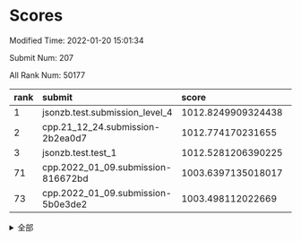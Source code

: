 # Scores

Modified Time: 2022-01-20 15:01:34

Submit Num: 207

All Rank Num: 50177

| rank |               submit               |       score        |       sigma        | pk_num |
| :--- | :--------------------------------- | :----------------- | :----------------- | :----- |
| 1    | jsonzb.test.submission_level_4     | 1012.8249909324438 | 0.8386217406779508 | 966    |
| 2    | cpp.21_12_24.submission-2b2ea0d7   | 1012.774170231655  | 0.770440648630918  | 969    |
| 3    | jsonzb.test.test_1                 | 1012.5281206390225 | 0.7974743837913345 | 968    |
| 71   | cpp.2022_01_09.submission-816672bd | 1003.6397135018017 | 0.7106035025599882 | 970    |
| 73   | cpp.2022_01_09.submission-5b0e3de2 | 1003.498112022669  | 0.7082880198026155 | 973    |


<details>
<summary>全部</summary>

| rank |                 submit                 |       score        |       sigma        | pk_num |
| :--- | :------------------------------------- | :----------------- | :----------------- | :----- |
| 1    | jsonzb.test.submission_level_4         | 1012.8249909324438 | 0.8386217406779508 | 966    |
| 2    | cpp.21_12_24.submission-2b2ea0d7       | 1012.774170231655  | 0.770440648630918  | 969    |
| 3    | jsonzb.test.test_1                     | 1012.5281206390225 | 0.7974743837913345 | 968    |
| 4    | gobigger.level_3.submission_level_3_29 | 1011.6571439952376 | 0.7719690592215913 | 972    |
| 5    | gobigger.level_3.submission_level_3_16 | 1011.0997342754227 | 0.7938660591117074 | 979    |
| 6    | gobigger.level_3.submission_level_3_41 | 1011.0209186193603 | 0.7936687763491665 | 970    |
| 7    | gobigger.level_3.submission_level_3_47 | 1010.9358579852584 | 0.7847719291921431 | 967    |
| 8    | gobigger.level_3.submission_level_3_35 | 1010.9209525759303 | 0.7602947125547772 | 969    |
| 9    | gobigger.level_3.submission_level_3_11 | 1010.8243425436874 | 0.7599579071198543 | 967    |
| 10   | gobigger.level_3.submission_level_3_37 | 1010.7646205933863 | 0.7769130735942039 | 968    |
| 11   | gobigger.level_3.submission_level_3_24 | 1010.6597484890942 | 0.7646083161647091 | 967    |
| 12   | gobigger.level_3.submission_level_3_1  | 1010.5765647312581 | 0.7675269550537213 | 969    |
| 13   | gobigger.level_3.submission_level_3_42 | 1010.5579553661694 | 0.775884518835398  | 972    |
| 14   | gobigger.level_3.submission_level_3_21 | 1010.5123239219819 | 0.7511836872931165 | 969    |
| 15   | gobigger.level_3.submission_level_3_22 | 1010.4756194184697 | 0.7493198469218795 | 972    |
| 16   | gobigger.level_3.submission_level_3_49 | 1010.4131471635964 | 0.7488257532657947 | 974    |
| 17   | gobigger.level_3.submission_level_3_13 | 1010.3570886781725 | 0.7556533834092042 | 971    |
| 18   | gobigger.level_3.submission_level_3_28 | 1010.225889348406  | 0.7724057762706632 | 967    |
| 19   | gobigger.level_3.submission_level_3_17 | 1010.1784778600775 | 0.7551518286685969 | 966    |
| 20   | gobigger.level_3.submission_level_3_45 | 1010.0855426368183 | 0.7878336573978576 | 971    |
| 21   | gobigger.level_3.submission_level_3_38 | 1010.0800476502376 | 0.7573578634065443 | 970    |
| 22   | gobigger.level_3.submission_level_3_48 | 1009.9324971456589 | 0.7617672415144989 | 969    |
| 23   | gobigger.level_3.submission_level_3_33 | 1009.9104208166594 | 0.7490060906054443 | 964    |
| 24   | gobigger.level_3.submission_level_3_25 | 1009.9054639972494 | 0.7692448707815374 | 964    |
| 25   | gobigger.level_3.submission_level_3_19 | 1009.8968418728953 | 0.7511583106053661 | 974    |
| 26   | gobigger.level_3.submission_level_3_15 | 1009.8759822180184 | 0.7577425600760592 | 966    |
| 27   | gobigger.level_3.submission_level_3_30 | 1009.8664861326606 | 0.7588176870126883 | 971    |
| 28   | gobigger.level_3.submission_level_3_14 | 1009.832692482591  | 0.7558637924316659 | 973    |
| 29   | gobigger.level_3.submission_level_3_34 | 1009.7872769161129 | 0.7437964769819712 | 971    |
| 30   | gobigger.level_3.submission_level_3_3  | 1009.7308573804925 | 0.758470287424385  | 974    |
| 31   | gobigger.level_3.submission_level_3_0  | 1009.7249894973855 | 0.750499392316377  | 975    |
| 32   | gobigger.level_3.submission_level_3_10 | 1009.6036623378363 | 0.7349930480195839 | 969    |
| 33   | gobigger.level_3.submission_level_3_36 | 1009.5706520581507 | 0.7819346133248107 | 970    |
| 34   | gobigger.level_3.submission_level_3_5  | 1009.5358229224879 | 0.7397278810628369 | 973    |
| 35   | gobigger.level_3.submission_level_3_40 | 1009.4054538859665 | 0.7636039464539373 | 971    |
| 36   | gobigger.level_3.submission_level_3_2  | 1009.3372179838348 | 0.73684064159666   | 974    |
| 37   | gobigger.level_3.submission_level_3_39 | 1009.327677373207  | 0.7406148889444946 | 966    |
| 38   | gobigger.level_3.submission_level_3_8  | 1009.3121750574933 | 0.7474900798496703 | 971    |
| 39   | gobigger.level_3.submission_level_3_20 | 1009.1486013879886 | 0.7366400643832222 | 969    |
| 40   | gobigger.level_3.submission_level_3_32 | 1009.0512424812292 | 0.7551027437845164 | 972    |
| 41   | gobigger.level_3.submission_level_3_4  | 1009.0426389557098 | 0.7265596930313151 | 968    |
| 42   | gobigger.level_3.submission_level_3_31 | 1009.0177362380185 | 0.7455646461289744 | 973    |
| 43   | gobigger.level_3.submission_level_3_7  | 1008.9565734868297 | 0.7321114852667954 | 966    |
| 44   | gobigger.level_3.submission_level_3_9  | 1008.9269316975058 | 0.7585545110205766 | 963    |
| 45   | gobigger.level_3.submission_level_3_43 | 1008.8922347600083 | 0.7485293610464655 | 967    |
| 46   | gobigger.level_3.submission_level_3_44 | 1008.8713235573965 | 0.7333563070160544 | 966    |
| 47   | gobigger.level_3.submission_level_3_23 | 1008.8612687944674 | 0.7421848749391915 | 969    |
| 48   | gobigger.level_3.submission_level_3_27 | 1008.8572352123937 | 0.7350842596971242 | 963    |
| 49   | gobigger.level_3.submission_level_3_12 | 1008.8104031020944 | 0.7828994990964476 | 967    |
| 50   | gobigger.level_3.submission_level_3_18 | 1008.8050668351793 | 0.750727492090011  | 969    |
| 51   | gobigger.level_3.submission_level_3_6  | 1008.7675670133503 | 0.7493113991315735 | 967    |
| 52   | gobigger.level_3.submission_level_3_46 | 1008.7454457195391 | 0.7341266267169398 | 969    |
| 53   | gobigger.level_3.submission_level_3_26 | 1008.6495740546891 | 0.753854043858981  | 966    |
| 54   | gobigger.level_1.submission_level_1_23 | 1004.7860708607166 | 0.7288785192488808 | 970    |
| 55   | gobigger.level_1.submission_level_1_24 | 1004.5666534933188 | 0.7166373415705137 | 971    |
| 56   | gobigger.level_1.submission_level_1_5  | 1004.4955686615693 | 0.7221890005677889 | 969    |
| 57   | gobigger.level_1.submission_level_1_11 | 1004.4520592222892 | 0.7276791207567949 | 971    |
| 58   | gobigger.level_1.submission_level_1_46 | 1004.3299974941647 | 0.7154642215148277 | 969    |
| 59   | gobigger.level_1.submission_level_1_0  | 1004.1211030326483 | 0.7282087151655603 | 966    |
| 60   | gobigger.level_1.submission_level_1_12 | 1004.0530506155859 | 0.7130275239223176 | 973    |
| 61   | gobigger.level_1.submission_level_1_25 | 1004.0006833347333 | 0.715139315133916  | 968    |
| 62   | gobigger.level_1.submission_level_1_13 | 1003.9799334003008 | 0.7189682373237909 | 970    |
| 63   | gobigger.level_1.submission_level_1_35 | 1003.9360665277464 | 0.711008349319165  | 973    |
| 64   | gobigger.level_1.submission_level_1_19 | 1003.9151152270553 | 0.722104861805079  | 965    |
| 65   | gobigger.level_1.submission_level_1_15 | 1003.8756749153365 | 0.7106348712164458 | 973    |
| 66   | gobigger.level_1.submission_level_1_40 | 1003.7496331400263 | 0.708445208922233  | 972    |
| 67   | gobigger.level_1.submission_level_1_4  | 1003.7365817571924 | 0.7101429542563654 | 967    |
| 68   | gobigger.level_1.submission_level_1_16 | 1003.6698936613849 | 0.7134169071290642 | 972    |
| 69   | gobigger.level_1.submission_level_1_34 | 1003.6615881029469 | 0.7116738514869235 | 970    |
| 70   | gobigger.level_1.submission_level_1_10 | 1003.6543576373043 | 0.716071541593933  | 968    |
| 71   | cpp.2022_01_09.submission-816672bd     | 1003.6397135018017 | 0.7106035025599882 | 970    |
| 72   | gobigger.level_1.submission_level_1_38 | 1003.5174240942156 | 0.7197597923166185 | 969    |
| 73   | cpp.2022_01_09.submission-5b0e3de2     | 1003.498112022669  | 0.7082880198026155 | 973    |
| 74   | gobigger.level_1.submission_level_1_33 | 1003.4188252005371 | 0.7157891070616151 | 964    |
| 75   | gobigger.level_1.submission_level_1_28 | 1003.4141886601934 | 0.7181708880700491 | 966    |
| 76   | gobigger.level_1.submission_level_1_31 | 1003.4083542438381 | 0.7078932691181113 | 969    |
| 77   | gobigger.level_1.submission_level_1_30 | 1003.4058979974709 | 0.7127819176150788 | 967    |
| 78   | gobigger.level_1.submission_level_1_32 | 1003.2743367824078 | 0.7127483799431988 | 970    |
| 79   | gobigger.level_1.submission_level_1_3  | 1003.2646646798316 | 0.7043937613814814 | 966    |
| 80   | gobigger.level_1.submission_level_1_48 | 1003.1921929422781 | 0.7155179524702535 | 973    |
| 81   | gobigger.level_1.submission_level_1_41 | 1003.1389514200052 | 0.7207950573247557 | 965    |
| 82   | gobigger.level_1.submission_level_1_9  | 1003.1341979538497 | 0.7215849332992508 | 972    |
| 83   | gobigger.level_1.submission_level_1_49 | 1003.1206554029709 | 0.7177466178904788 | 969    |
| 84   | gobigger.level_1.submission_level_1_21 | 1003.0001900388876 | 0.7189699532580136 | 971    |
| 85   | gobigger.level_1.submission_level_1_17 | 1002.9701371763244 | 0.7087338829495334 | 971    |
| 86   | gobigger.level_1.submission_level_1_1  | 1002.9688274769447 | 0.7148399579198812 | 965    |
| 87   | gobigger.level_1.submission_level_1_18 | 1002.9455996433472 | 0.7181699969836893 | 968    |
| 88   | gobigger.level_1.submission_level_1_44 | 1002.8989227119022 | 0.707767784833897  | 968    |
| 89   | gobigger.level_1.submission_level_1_29 | 1002.8909441509766 | 0.7213182789378016 | 971    |
| 90   | gobigger.level_1.submission_level_1_36 | 1002.7698031775474 | 0.720958403665374  | 973    |
| 91   | gobigger.level_1.submission_level_1_20 | 1002.7525612956912 | 0.7133569943500626 | 970    |
| 92   | gobigger.level_1.submission_level_1_7  | 1002.7453580661248 | 0.7131119104297262 | 969    |
| 93   | gobigger.level_1.submission_level_1_42 | 1002.7334450440426 | 0.7152182490375517 | 971    |
| 94   | gobigger.level_1.submission_level_1_27 | 1002.7326976766819 | 0.7180619192267955 | 972    |
| 95   | gobigger.level_1.submission_level_1_26 | 1002.6429134506353 | 0.7139901747625511 | 969    |
| 96   | gobigger.level_1.submission_level_1_6  | 1002.6316341860019 | 0.7266687495452354 | 972    |
| 97   | gobigger.level_1.submission_level_1_45 | 1002.6030289820279 | 0.7053713218040628 | 966    |
| 98   | gobigger.level_1.submission_level_1_22 | 1002.5967382141216 | 0.7216906988770876 | 976    |
| 99   | gobigger.level_1.submission_level_1_14 | 1002.5939557765928 | 0.7119389856923681 | 973    |
| 100  | gobigger.level_1.submission_level_1_2  | 1002.5300292823043 | 0.71669515973053   | 973    |
| 101  | gobigger.level_1.submission_level_1_37 | 1002.5090229521151 | 0.7277203623599313 | 969    |
| 102  | gobigger.level_1.submission_level_1_8  | 1002.4788646635916 | 0.7269864465149594 | 973    |
| 103  | gobigger.level_1.submission_level_1_47 | 1002.447053351276  | 0.7273108619151357 | 967    |
| 104  | gobigger.level_1.submission_level_1_43 | 1002.3107991765964 | 0.7040615390613044 | 969    |
| 105  | gobigger.level_1.submission_level_1_39 | 1002.2067731393917 | 0.7081503171875667 | 970    |
| 106  | gobigger.random.submission_random_15   | 997.2970263303047  | 0.6977801960166232 | 973    |
| 107  | gobigger.random.submission_random_40   | 997.2550227698202  | 0.6974994990920563 | 971    |
| 108  | gobigger.random.submission_random_45   | 997.0447548633525  | 0.7067934671173495 | 970    |
| 109  | gobigger.random.submission_random_3    | 997.0256994891237  | 0.7161071165481404 | 969    |
| 110  | gobigger.random.submission_random_17   | 996.9938214276667  | 0.714535024440885  | 971    |
| 111  | gobigger.random.submission_random_35   | 996.9819939887226  | 0.7045485321312116 | 972    |
| 112  | gobigger.random.submission_random_9    | 996.9565261747965  | 0.697723130452487  | 969    |
| 113  | gobigger.random.submission_random_28   | 996.9527769804148  | 0.7128777580844463 | 967    |
| 114  | gobigger.random.submission_random_10   | 996.8936290625753  | 0.7079497682724442 | 973    |
| 115  | gobigger.random.submission_random_1    | 996.7402938092127  | 0.6984644157790346 | 969    |
| 116  | gobigger.random.submission_random_0    | 996.6942461624157  | 0.718984914210433  | 967    |
| 117  | gobigger.random.submission_random_18   | 996.6711200724578  | 0.7189444648233931 | 974    |
| 118  | gobigger.random.submission_random_41   | 996.6185609443403  | 0.7098500489065397 | 969    |
| 119  | gobigger.random.submission_random_20   | 996.5436449026857  | 0.699827536569226  | 971    |
| 120  | gobigger.random.submission_random_2    | 996.530260278362   | 0.7103906015941486 | 969    |
| 121  | gobigger.random.submission_random_11   | 996.3668369076402  | 0.7073026008303867 | 973    |
| 122  | gobigger.random.submission_random_31   | 996.3429937907321  | 0.7099714054563774 | 970    |
| 123  | gobigger.random.submission_random_23   | 996.322086984037   | 0.697186382528319  | 971    |
| 124  | gobigger.random.submission_random_4    | 996.3102539343944  | 0.6997907490027124 | 967    |
| 125  | gobigger.random.submission_random_5    | 996.2966101477823  | 0.7125427623780336 | 968    |
| 126  | gobigger.random.submission_random_47   | 996.2218518430129  | 0.7038097072112998 | 966    |
| 127  | gobigger.random.submission_random_19   | 996.2080077901516  | 0.7209446917545328 | 969    |
| 128  | gobigger.random.submission_random_44   | 996.1954088587687  | 0.7078824027148236 | 968    |
| 129  | gobigger.random.submission_random_26   | 996.1108795381646  | 0.7091594080295864 | 972    |
| 130  | gobigger.random.submission_random_6    | 996.0437411510782  | 0.7099629873158392 | 975    |
| 131  | gobigger.random.submission_random_32   | 995.9730730089044  | 0.7168645464608457 | 969    |
| 132  | gobigger.random.submission_random_36   | 995.9151722422715  | 0.7127836674532628 | 971    |
| 133  | gobigger.random.submission_random_48   | 995.9134997442495  | 0.7088178929099563 | 969    |
| 134  | gobigger.random.submission_random_25   | 995.8580219366612  | 0.7147706663675876 | 970    |
| 135  | gobigger.random.submission_random_16   | 995.8051705248608  | 0.7037253138573427 | 976    |
| 136  | gobigger.random.submission_random_46   | 995.7599234265011  | 0.720145845598294  | 969    |
| 137  | gobigger.random.submission_random_30   | 995.7215189082797  | 0.7214546990591469 | 972    |
| 138  | gobigger.random.submission_random_13   | 995.6897450311819  | 0.7073406857023253 | 964    |
| 139  | gobigger.random.submission_random_39   | 995.6665635468129  | 0.7025585024449132 | 975    |
| 140  | gobigger.random.submission_random_22   | 995.5948270750253  | 0.704656165469025  | 969    |
| 141  | gobigger.random.submission_random_14   | 995.5882981902976  | 0.7242147844909305 | 965    |
| 142  | gobigger.random.submission_random_12   | 995.5127589118703  | 0.7295437039984956 | 969    |
| 143  | gobigger.random.submission_random_27   | 995.4690015357622  | 0.7235898048441511 | 968    |
| 144  | gobigger.random.submission_random_42   | 995.3973158998508  | 0.7064205115374071 | 970    |
| 145  | gobigger.random.submission_random_29   | 995.381457372324   | 0.7133432799631191 | 968    |
| 146  | gobigger.random.submission_random_24   | 995.3490313356649  | 0.7056739221709015 | 972    |
| 147  | gobigger.random.submission_random_43   | 995.334630206199   | 0.7079004025636202 | 965    |
| 148  | gobigger.random.submission_random_49   | 995.0851235986378  | 0.7114890190480341 | 969    |
| 149  | gobigger.random.submission_random_37   | 995.0299096836447  | 0.7072768538658055 | 969    |
| 150  | gobigger.random.submission_random_33   | 994.8873213752591  | 0.7193274491670825 | 972    |
| 151  | gobigger.random.submission_random_34   | 994.8109528575977  | 0.71468065135353   | 969    |
| 152  | gobigger.random.submission_random_38   | 994.7996899003639  | 0.718849239875342  | 970    |
| 153  | gobigger.random.submission_random_21   | 994.7881146329457  | 0.7027695416466738 | 969    |
| 154  | gobigger.random.submission_random_7    | 994.6730317017134  | 0.7104534510419005 | 964    |
| 155  | gobigger.random.submission_random_8    | 994.0023742470707  | 0.7194564693948671 | 972    |
| 156  | gobigger.level_2.submission_level_2_49 | 993.9722041475627  | 0.7374570490321055 | 967    |
| 157  | gobigger.level_2.submission_level_2_31 | 993.8247132734954  | 0.736105569113957  | 971    |
| 158  | gobigger.level_2.submission_level_2_11 | 993.7647644073726  | 0.7295276563765445 | 967    |
| 159  | gobigger.level_2.submission_level_2_20 | 993.6397557122489  | 0.7279040528054619 | 970    |
| 160  | gobigger.level_2.submission_level_2_4  | 993.6385929707242  | 0.7254314527376914 | 971    |
| 161  | gobigger.level_2.submission_level_2_22 | 993.5527023519525  | 0.7348587387915348 | 969    |
| 162  | gobigger.level_2.submission_level_2_13 | 993.2965400929738  | 0.731815554001139  | 971    |
| 163  | gobigger.level_2.submission_level_2_45 | 993.0757799653821  | 0.7385348044112048 | 974    |
| 164  | gobigger.level_2.submission_level_2_32 | 992.8980701699261  | 0.7438596955520964 | 972    |
| 165  | gobigger.level_2.submission_level_2_26 | 992.8277117105848  | 0.7258123617631823 | 976    |
| 166  | gobigger.level_2.submission_level_2_9  | 992.8187031483197  | 0.7482393154020888 | 970    |
| 167  | gobigger.level_2.submission_level_2_33 | 992.7962221439708  | 0.7584160525080961 | 968    |
| 168  | gobigger.level_2.submission_level_2_17 | 992.783293723009   | 0.739955665361173  | 967    |
| 169  | gobigger.level_2.submission_level_2_18 | 992.629980050658   | 0.7259817800604956 | 968    |
| 170  | gobigger.level_2.submission_level_2_29 | 992.5876724388903  | 0.7465910466996057 | 967    |
| 171  | gobigger.level_2.submission_level_2_47 | 992.4797595947753  | 0.7218211549852345 | 970    |
| 172  | gobigger.level_2.submission_level_2_23 | 992.4071513908233  | 0.7430745401122334 | 971    |
| 173  | gobigger.level_2.submission_level_2_35 | 992.3618046779422  | 0.7347081183483227 | 972    |
| 174  | gobigger.level_2.submission_level_2_3  | 992.3127850517942  | 0.7396785197474657 | 968    |
| 175  | gobigger.level_2.submission_level_2_40 | 992.2579776984023  | 0.7376862168770761 | 971    |
| 176  | gobigger.level_2.submission_level_2_42 | 992.2494016041587  | 0.745574125570848  | 969    |
| 177  | gobigger.level_2.submission_level_2_10 | 992.2433893282928  | 0.7438799238192103 | 969    |
| 178  | gobigger.level_2.submission_level_2_0  | 992.2187937367714  | 0.754675404795254  | 969    |
| 179  | gobigger.level_2.submission_level_2_5  | 992.170414059368   | 0.742868860429425  | 969    |
| 180  | gobigger.level_2.submission_level_2_36 | 992.1626555301128  | 0.7411652422981156 | 972    |
| 181  | gobigger.level_2.submission_level_2_41 | 992.1434848291747  | 0.751102604483622  | 964    |
| 182  | gobigger.level_2.submission_level_2_16 | 992.0576308349426  | 0.7429071026535344 | 972    |
| 183  | gobigger.level_2.submission_level_2_34 | 992.0425458421564  | 0.7396817917924828 | 967    |
| 184  | gobigger.level_2.submission_level_2_15 | 991.9634278960035  | 0.7521181522131588 | 971    |
| 185  | gobigger.level_2.submission_level_2_44 | 991.921176889971   | 0.7272600114134362 | 965    |
| 186  | gobigger.level_2.submission_level_2_1  | 991.895706866129   | 0.7461047716351161 | 968    |
| 187  | gobigger.level_2.submission_level_2_21 | 991.8799272052701  | 0.7435010311862656 | 973    |
| 188  | gobigger.level_2.submission_level_2_6  | 991.5984569450046  | 0.7449294261908977 | 972    |
| 189  | gobigger.level_2.submission_level_2_46 | 991.5782152118392  | 0.7694614198962949 | 965    |
| 190  | gobigger.level_2.submission_level_2_37 | 991.5722300634283  | 0.7581547824336611 | 971    |
| 191  | gobigger.level_2.submission_level_2_30 | 991.3199229540525  | 0.7392585543923661 | 970    |
| 192  | gobigger.level_2.submission_level_2_8  | 991.3059804931329  | 0.7587214490187947 | 968    |
| 193  | gobigger.level_2.submission_level_2_14 | 991.2994423904983  | 0.7431990008847681 | 974    |
| 194  | gobigger.level_2.submission_level_2_7  | 991.0937366885031  | 0.762968003819935  | 968    |
| 195  | gobigger.level_2.submission_level_2_24 | 990.9617297052396  | 0.7493606705407239 | 967    |
| 196  | gobigger.level_2.submission_level_2_28 | 990.9025237912326  | 0.7344792631035295 | 967    |
| 197  | gobigger.level_2.submission_level_2_43 | 990.786224932663   | 0.7632070451542103 | 971    |
| 198  | gobigger.level_2.submission_level_2_39 | 990.7374071064634  | 0.7627302317641548 | 969    |
| 199  | gobigger.level_2.submission_level_2_19 | 990.7286009693115  | 0.7540331065031728 | 972    |
| 200  | gobigger.level_2.submission_level_2_25 | 990.4535283191962  | 0.7660903574959136 | 972    |
| 201  | gobigger.level_2.submission_level_2_38 | 990.2944089902447  | 0.7625502255177037 | 970    |
| 202  | gobigger.level_2.submission_level_2_27 | 990.2009271999062  | 0.7668302676063535 | 975    |
| 203  | gobigger.level_2.submission_level_2_12 | 990.0465130963355  | 0.7574866590650204 | 971    |
| 204  | gobigger.level_2.submission_level_2_2  | 989.966106782303   | 0.7630688752525104 | 967    |
| 205  | gobigger.level_2.submission_level_2_48 | 989.7659596530531  | 0.7710791740040649 | 973    |
| 206  | gobigger.none.submission_none_0        | 977.0126122674845  | 1.350670209126677  | 967    |
| 207  | gobigger.none.submission_none_1        | 976.566261855656   | 1.378949586708118  | 968    |

</details>
